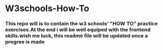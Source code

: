 # W3schools-How-To
### This repo will is to contain the w3 schools' "HOW TO" practice exercises.At the end i will be well equiped with the frontend skills.wish me luck, this readme file will be updated once a progree is made 
